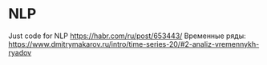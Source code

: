 # NLP
Just code for NLP
https://habr.com/ru/post/653443/
Временные ряды: https://www.dmitrymakarov.ru/intro/time-series-20/#2-analiz-vremennykh-ryadov
